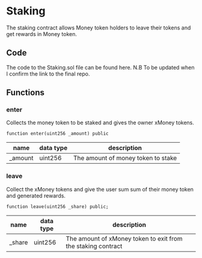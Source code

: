 # Staking

The staking contract allows Money token holders to leave their tokens and get rewards in Money token.

## Code
The code to the Staking.sol file can be found here.
N.B To be updated when I confirm the link to the final repo.

## Functions
### enter
Collects the money token to be staked and gives the owner xMoney tokens.
```solidity
function enter(uint256 _amount) public
```

| name | data type | description |
|------|-----------|-------------|
| _amount | uint256 | The amount of money token to stake |

### leave
Collect the xMoney tokens and give the user sum sum of their money token and generated rewards.
```solidity
function leave(uint256 _share) public;
```

| name | data type | description |
|------|-----------|-------------|
| _share | uint256 | The amount of xMoney token to exit from the staking contract |
